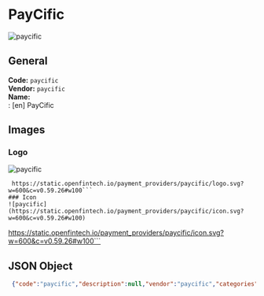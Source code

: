 # PayCific 
![paycific](https://static.openfintech.io/payment_providers/paycific/logo.svg?w=600&c=v0.59.26#w100)  
## General 
**Code:** `paycific`  
**Vendor:** `paycific`  
**Name:**  
:	[en] PayCific  
## Images 
### Logo 
![paycific](https://static.openfintech.io/payment_providers/paycific/logo.svg?w=600&c=v0.59.26#w100)  
```
 https://static.openfintech.io/payment_providers/paycific/logo.svg?w=600&c=v0.59.26#w100```  
### Icon 
![paycific](https://static.openfintech.io/payment_providers/paycific/icon.svg?w=600&c=v0.59.26#w100)  
```
 https://static.openfintech.io/payment_providers/paycific/icon.svg?w=600&c=v0.59.26#w100```  
## JSON Object 
```json
 {"code":"paycific","description":null,"vendor":"paycific","categories":null,"countries":null,"payment_method":null,"payout_method":null,"metadata":{"about_payments_code":"paycific"},"name":{"en":"PayCific"}}```  
